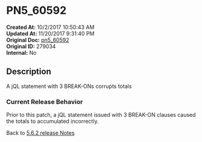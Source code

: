 # PN5_60592

**Created At:** 10/2/2017 10:50:43 AM  
**Updated At:** 11/20/2017 9:31:40 PM  
**Original Doc:** [pn5_60592](https://docs.jbase.com/36526-5-6-2-release-notes/pn5_60592)  
**Original ID:** 279034  
**Internal:** No  

## Description

A jQL statement with 3 BREAK-ONs corrupts totals

### Current Release Behavior

Prior to this patch, a jQL statement issued with 3 BREAK-ON clauses caused the totals to accumulated incorrectly.

Back to [5.6.2 release Notes](./../README.md)
